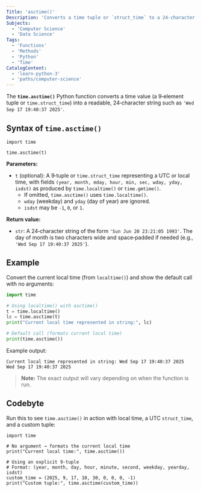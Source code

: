 ```yaml
---
Title: 'asctime()'
Description: 'Converts a time tuple or `struct_time` to a 24‑character human‑readable string.'
Subjects:
  - 'Computer Science'
  - 'Data Science'
Tags:
  - 'Functions'
  - 'Methods'
  - 'Python'
  - 'Time'
CatalogContent:
  - 'learn-python-3'
  - 'paths/computer-science'
---
```


The **`time.asctime()`** Python function converts a time value (a 9‑element tuple or `time.struct_time`) into a readable, 24‑character string such as `'Wed Sep 17 19:40:37 2025'`.

## Syntax of `time.asctime()`

```pseudo
import time

time.asctime(t)
```

**Parameters:**

- `t` (optional): A 9‑tuple or `time.struct_time` representing a UTC or local time, with fields `(year, month, mday, hour, min, sec, wday, yday, isdst)` as produced by `time.localtime()` or `time.gmtime()`.
  - If omitted, `time.asctime()` uses `time.localtime()`.
  - `wday` (weekday) and `yday` (day of year) are ignored.
  - `isdst` may be `-1`, `0`, or `1`.

**Return value:**

- `str`: A 24‑character string of the form `'Sun Jun 20 23:21:05 1993'`. The day of month is two characters wide and space‑padded if needed (e.g., `'Wed Sep 17 19:40:37 2025'`).

## Example

Convert the current local time (from `localtime()`) and show the default call with no arguments:

```py
import time

# Using localtime() with asctime()
t = time.localtime()
lc = time.asctime(t)
print("Current local time represented in string:", lc)

# Default call (formats current local time)
print(time.asctime())
```

Example output:

```shell
Current local time represented in string: Wed Sep 17 19:40:37 2025
Wed Sep 17 19:40:37 2025
```

> **Note:** The exact output will vary depending on when the function is run.

## Codebyte

Run this to see `time.asctime()` in action with local time, a UTC `struct_time`, and a custom tuple:

```codebyte/python
import time

# No argument → formats the current local time
print("Current local time:", time.asctime())

# Using an explicit 9-tuple
# Format: (year, month, day, hour, minute, second, weekday, yearday, isdst)
custom_time = (2025, 9, 17, 10, 30, 0, 0, 0, -1)
print("Custom tuple:", time.asctime(custom_time))
```
